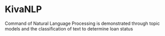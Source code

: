 # KivaNLP
Command of Natural Language Processing is demonstrated through topic models and the classification of text to determine loan status
